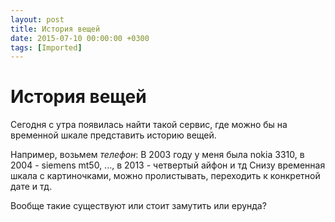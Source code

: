 ```yaml
---
layout: post
title: История вещей
date: 2015-07-10 00:00:00 +0300
tags: [Imported]
---
```

# История вещей

Сегодня с утра появилась найти такой сервис, где можно бы на временной шкале представить историю вещей.

Например, возьмем _телефон_:
В 2003 году у меня была nokia 3310, в 2004 - siemens mt50, ..., в 2013 - четвертый айфон и тд
Снизу временная шкала с картиночками, можно пролистывать, переходить к конкретной дате и тд.

Вообще такие существуют или стоит замутить или ерунда?
